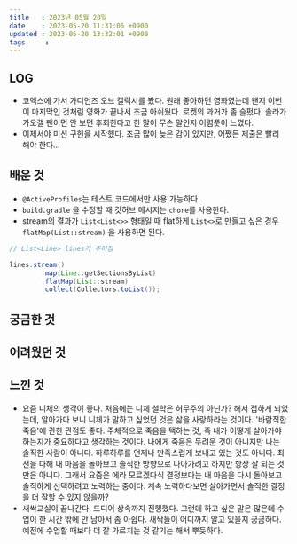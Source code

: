 ```yaml
---
title   : 2023년 05월 20일
date    : 2023-05-20 11:31:05 +0900
updated : 2023-05-20 13:32:01 +0900
tags     : 
---
```

## LOG
- 코엑스에 가서 가디언즈 오브 갤럭시를 봤다. 원래 좋아하던 영화였는데 왠지 이번이 마지막인 것처럼 영화가 끝나서 조금 아쉬웠다. 로켓의 과거가 좀 슬펐다. 솔라가 가오갤 팬이면 안 보면 후회한다고 한 말이 무슨 말인지 어렴풋이 느꼈다.
- 이제서야 미션 구현을 시작했다. 조금 많이 늦은 감이 있지만, 어쨌든 제출은 빨리 해야 한다...

## 배운 것
- `@ActiveProfiles`는 테스트 코드에서만 사용 가능하다.
- `build.gradle` 을 수정할 때 깃허브 메시지는 `chore`를 사용한다.
- stream의 결과가 `List<List<>>` 형태일 때 flat하게 `List<>`로 만들고 싶은 경우 `flatMap(List::stream)` 을 사용하면 된다.
```java
// List<Line> lines가 주어짐

lines.stream()  
        .map(Line::getSectionsByList)  
        .flatMap(List::stream)  
        .collect(Collectors.toList());
```

## 궁금한 것

## 어려웠던 것

## 느낀 것
- 요즘 니체의 생각이 좋다. 처음에는 니체 철학은 허무주의 아닌가? 해서 접하게 되었는데, 알아가다 보니 니체가 말하고 싶었던 것은 삶을 사랑하라는 것이다. '바람직한 죽음'에 관한 관점도 좋다. 주체적으로 죽음을 택하는 것, 즉 내가 어떻게 살아가야 하는지가 중요하다고 생각하는 것이다. 나에게 죽음은 두려운 것이 아니지만 나는 솔직한 사람이 아니다. 하루하루를 언제나 만족스럽게 보내고 있는 것도 아니다. 최선을 다해 내 마음을 돌아보고 솔직한 방향으로 나아가려고 하지만 항상 잘 되는 것만은 아니다. 그래서 요즘은 에라 모르겠다식 결정보다는 내 마음을 다시 돌아보고 솔직하게 선택하려고 노력하는 중이다. 계속 노력하다보면 살아가면서 솔직한 결정을 더 잘할 수 있지 않을까?
- 새싹교실이 끝나간다. 드디어 상속까지 진행했다. 그런데 하고 싶은 말은 많은데 수업이 한 시간 밖에 안 남아서 좀 아쉽다. 새싹들이 어디까지 알고 있을지 궁금하다. 예전에 수업할 때보다 더 잘 가르치는 것 같기는 해서 뿌듯하다.
